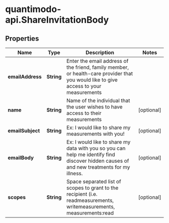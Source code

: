# quantimodo-api.ShareInvitationBody

## Properties
Name | Type | Description | Notes
------------ | ------------- | ------------- | -------------
**emailAddress** | **String** | Enter the email address of the friend, family member, or health-care provider that you would like to give access to your measurements | 
**name** | **String** | Name of the individual that the user wishes to have access to their measurements | [optional] 
**emailSubject** | **String** | Ex: I would like to share my measurements with you! | [optional] 
**emailBody** | **String** | Ex: I would like to share my data with you so you can help me identify find discover hidden causes of and new treatments for my illness. | [optional] 
**scopes** | **String** | Space separated list of scopes to grant to the recipient (i.e. readmeasurements, writemeasurements, measurements:read | [optional] 


